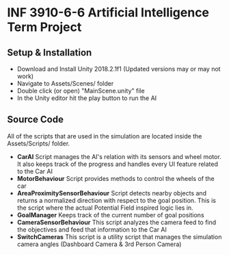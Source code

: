 # INF 3910-6-6 Artificial Intelligence Term Project

## Setup & Installation
+ Download and Install Unity 2018.2.1f1 (Updated versions may or may not work)
+ Navigate to Assets/Scenes/ folder
+ Double click (or open) "MainScene.unity" file
+ In the Unity editor hit the play button to run the AI


## Source Code
All of the scripts that are used in the simulation are located inside the Assets/Scripts/ folder.
+ **CarAI** Script manages the AI's relation with its sensors and wheel motor. It also keeps track of the progress and handles every UI feature related to the Car AI
+ **MotorBehaviour** Script provides methods to control the wheels of the car
+ **AreaProximitySensorBehaviour** Script detects nearby objects and returns a normalized direction with respect to the goal position. This is the script where the actual Potential Field inspired logic lies in.
+ **GoalManager** Keeps track of the current number of goal positions
+ **CameraSensorBehaviour** This script analyzes the camera feed to find the objectives and feed that information to the Car AI
+ **SwitchCameras** This script is a utility script that manages the simulation camera angles (Dashboard Camera & 3rd Person Camera)
